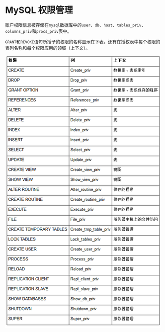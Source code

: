 # MySQL 权限管理

账户权限信息被存储在`mysql`数据库中的`user`、`db`、`host`、`tables_priv`、`columns_priv`和`procs_priv`表中。

`GRANT`和`REVOKE`语句所授予的权限的名称显示在下表，还有在授权表中每个权限的表列名称和每个权限应用的领域（上下文）。

![权限表](https://github.com/LzyRapx/Tutorial_MySQL/blob/master/%E6%9D%83%E9%99%90%E8%A1%A8.png)
